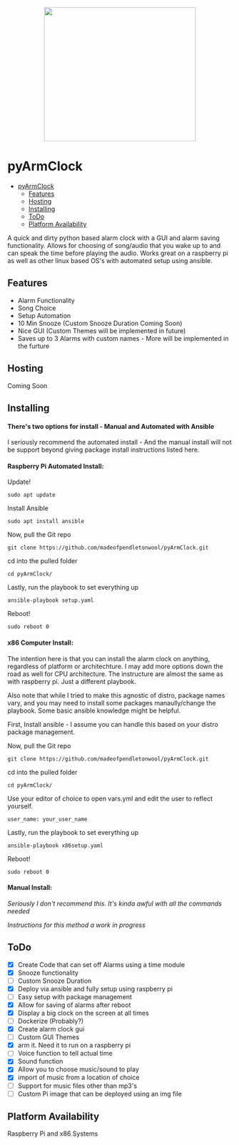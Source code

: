 <p align="center">
  <img width="340" height="300" src="./images/Alarm_Clock.png">
</p>

# pyArmClock

- [pyArmClock](#AlarmClock)
  - [Features](#Features)
  - [Hosting](#Hosting)
  - [Installing](#Installing)
  - [ToDo](#ToDo)
  - [Platform Availability](#Platform-Availability)
      
A quick and dirty python based alarm clock with a GUI and alarm saving functionality. Allows for choosing of song/audio that you wake up to and can speak the time before playing the audio. Works great on a raspberry pi as well as other linux based OS's with automated setup using ansible.

## Features
- Alarm Functionality
- Song Choice
- Setup Automation
- 10 Min Snooze (Custom Snooze Duration Coming Soon)
- Nice GUI (Custom Themes will be implemented in future)
- Saves up to 3 Alarms with custom names - More will be implemented in the furture

## Hosting
Coming Soon

## Installing

#### There's two options for install - Manual and Automated with Ansible
I seriously recommend the automated install - And the manual install will not be support beyond giving package install instructions listed here. 

#### **Raspberry Pi Automated Install:**


Update!
```
sudo apt update
```
Install Ansible
```
sudo apt install ansible
```
Now, pull the Git repo
```
git clone https://github.com/madeofpendletonwool/pyArmClock.git
```
cd into the pulled folder
```
cd pyArmClock/
```
Lastly, run the playbook to set everything up
```
ansible-playbook setup.yaml
```
Reboot!
```
sudo reboot 0
```

#### **x86 Computer Install:**
The intention here is that you can install the alarm clock on anything, regardless of platform or architechture. I may add more options down the road as well for CPU architecture. The instructure are almost the same as with raspberry pi. Just a different playbook. 

Also note that while I tried to make this agnostic of distro, package names vary, and you may need to install some packages manaully/change the playbook. Some basic ansible knowledge might be helpful. 

First, Install ansible - I assume you can handle this based on your distro package management.

Now, pull the Git repo
```
git clone https://github.com/madeofpendletonwool/pyArmClock.git
```
cd into the pulled folder
```
cd pyArmClock/
```
Use your editor of choice to open vars.yml and edit the user to reflect yourself.
```
user_name: your_user_name
```
Lastly, run the playbook to set everything up
```
ansible-playbook x86setup.yaml
```
Reboot!
```
sudo reboot 0
```

#### **Manual Install:**

*Seriously I don't recommend this. It's kinda awful with all the commands needed*

*Instructions for this method a work in progress*

## ToDo

 - [x] Create Code that can set off Alarms using a time module
 - [x] Snooze functionality
 - [ ] Custom Snooze Duration
 - [x] Deploy via ansible and fully setup using raspberry pi
 - [ ] Easy setup with package management
 - [x] Allow for saving of alarms after reboot
 - [x] Display a big clock on the screen at all times
 - [ ] Dockerize (Probably?)
 - [x] Create alarm clock gui
 - [ ] Custom GUI Themes
 - [x] arm it. Need it to run on a raspberry pi
 - [ ] Voice function to tell actual time
 - [x] Sound function
 - [x] Allow you to choose music/sound to play
 - [x] import of music from a location of choice 
 - [ ] Support for music files other than mp3's
 - [ ] Custom Pi image that can be deployed using an img file

## Platform Availability

Raspberry Pi and x86 Systems 